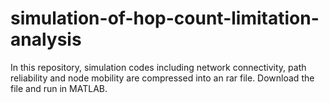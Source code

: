 # simulation-of-hop-count-limitation-analysis
In this repository, simulation codes including network connectivity, path reliability and node mobility are compressed into an rar file. Download the file and run in MATLAB. 
